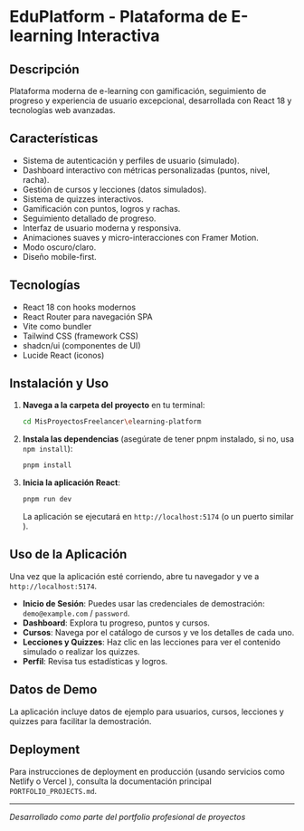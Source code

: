 # EduPlatform - Plataforma de E-learning Interactiva

## Descripción
Plataforma moderna de e-learning con gamificación, seguimiento de progreso y experiencia de usuario excepcional, desarrollada con React 18 y tecnologías web avanzadas.

## Características
- Sistema de autenticación y perfiles de usuario (simulado).
- Dashboard interactivo con métricas personalizadas (puntos, nivel, racha).
- Gestión de cursos y lecciones (datos simulados).
- Sistema de quizzes interactivos.
- Gamificación con puntos, logros y rachas.
- Seguimiento detallado de progreso.
- Interfaz de usuario moderna y responsiva.
- Animaciones suaves y micro-interacciones con Framer Motion.
- Modo oscuro/claro.
- Diseño mobile-first.

## Tecnologías
- React 18 con hooks modernos
- React Router para navegación SPA
- Vite como bundler
- Tailwind CSS (framework CSS)
- shadcn/ui (componentes de UI)
- Lucide React (iconos)

## Instalación y Uso

1.  **Navega a la carpeta del proyecto** en tu terminal:
    ```bash
    cd MisProyectosFreelancer\elearning-platform
    ```

2.  **Instala las dependencias** (asegúrate de tener pnpm instalado, si no, usa `npm install`):
    ```bash
    pnpm install
    ```

3.  **Inicia la aplicación React**:
    ```bash
    pnpm run dev
    ```
    La aplicación se ejecutará en `http://localhost:5174` (o un puerto similar ).

## Uso de la Aplicación

Una vez que la aplicación esté corriendo, abre tu navegador y ve a `http://localhost:5174`.

-   **Inicio de Sesión**: Puedes usar las credenciales de demostración: `demo@example.com` / `password`.
-   **Dashboard**: Explora tu progreso, puntos y cursos.
-   **Cursos**: Navega por el catálogo de cursos y ve los detalles de cada uno.
-   **Lecciones y Quizzes**: Haz clic en las lecciones para ver el contenido simulado o realizar los quizzes.
-   **Perfil**: Revisa tus estadísticas y logros.

## Datos de Demo
La aplicación incluye datos de ejemplo para usuarios, cursos, lecciones y quizzes para facilitar la demostración.

## Deployment
Para instrucciones de deployment en producción (usando servicios como Netlify o Vercel ), consulta la documentación principal `PORTFOLIO_PROJECTS.md`.

---
*Desarrollado como parte del portfolio profesional de proyectos*
